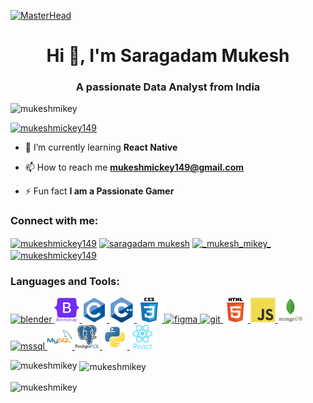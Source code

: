 
[![MasterHead](https://camo.githubusercontent.com/e52f791ef052d4de3431b34e208165107743ddc19bcdabe1cdb1d8db6baa627d/68747470733a2f2f6d656469612e74656e6f722e636f6d2f43786862663230455f456f41414141432f62616e6e65722e676966)](https://mukeshmikey.io)
<h1 align="center">Hi 👋, I'm Saragadam Mukesh</h1>
<h3 align="center">A passionate Data Analyst from India</h3>

<p align="left"> <img src="https://komarev.com/ghpvc/?username=mukeshmikey&label=Profile%20views&color=0e75b6&style=flat" alt="mukeshmikey" /> </p>

<p align="left"> <a href="https://twitter.com/mukeshmickey149" target="blank"><img src="https://img.shields.io/twitter/follow/mukeshmickey149?logo=twitter&style=for-the-badge" alt="mukeshmickey149" /></a> </p>

- 🌱 I’m currently learning **React Native**

- 📫 How to reach me **mukeshmickey149@gmail.com**

- ⚡ Fun fact **I am a Passionate Gamer**

<h3 align="left">Connect with me:</h3>
<p align="left">
<a href="https://twitter.com/mukeshmickey149" target="blank"><img align="center" src="https://raw.githubusercontent.com/rahuldkjain/github-profile-readme-generator/master/src/images/icons/Social/twitter.svg" alt="mukeshmickey149" height="30" width="40" /></a>
<a href="https://www.linkedin.com/in/mukesh149/" target="blank"><img align="center" src="https://raw.githubusercontent.com/rahuldkjain/github-profile-readme-generator/master/src/images/icons/Social/linked-in-alt.svg" alt="saragadam mukesh" height="30" width="40" /></a>
<a href="https://instagram.com/_mukesh_mikey_" target="blank"><img align="center" src="https://raw.githubusercontent.com/rahuldkjain/github-profile-readme-generator/master/src/images/icons/Social/instagram.svg" alt="_mukesh_mikey_" height="30" width="40" /></a>
<a href="https://www.leetcode.com/mukeshmickey149" target="blank"><img align="center" src="https://raw.githubusercontent.com/rahuldkjain/github-profile-readme-generator/master/src/images/icons/Social/leet-code.svg" alt="mukeshmickey149" height="30" width="40" /></a>
</p>

<h3 align="left">Languages and Tools:</h3>
<p align="left"> <a href="https://www.blender.org/" target="_blank" rel="noreferrer"> <img src="https://download.blender.org/branding/community/blender_community_badge_white.svg" alt="blender" width="40" height="40"/> </a> <a href="https://getbootstrap.com" target="_blank" rel="noreferrer"> <img src="https://raw.githubusercontent.com/devicons/devicon/master/icons/bootstrap/bootstrap-plain-wordmark.svg" alt="bootstrap" width="40" height="40"/> </a> <a href="https://www.cprogramming.com/" target="_blank" rel="noreferrer"> <img src="https://raw.githubusercontent.com/devicons/devicon/master/icons/c/c-original.svg" alt="c" width="40" height="40"/> </a> <a href="https://www.w3schools.com/cpp/" target="_blank" rel="noreferrer"> <img src="https://raw.githubusercontent.com/devicons/devicon/master/icons/cplusplus/cplusplus-original.svg" alt="cplusplus" width="40" height="40"/> </a> <a href="https://www.w3schools.com/css/" target="_blank" rel="noreferrer"> <img src="https://raw.githubusercontent.com/devicons/devicon/master/icons/css3/css3-original-wordmark.svg" alt="css3" width="40" height="40"/> </a> <a href="https://www.figma.com/" target="_blank" rel="noreferrer"> <img src="https://www.vectorlogo.zone/logos/figma/figma-icon.svg" alt="figma" width="40" height="40"/> </a> <a href="https://git-scm.com/" target="_blank" rel="noreferrer"> <img src="https://www.vectorlogo.zone/logos/git-scm/git-scm-icon.svg" alt="git" width="40" height="40"/> </a> <a href="https://www.w3.org/html/" target="_blank" rel="noreferrer"> <img src="https://raw.githubusercontent.com/devicons/devicon/master/icons/html5/html5-original-wordmark.svg" alt="html5" width="40" height="40"/> </a> <a href="https://developer.mozilla.org/en-US/docs/Web/JavaScript" target="_blank" rel="noreferrer"> <img src="https://raw.githubusercontent.com/devicons/devicon/master/icons/javascript/javascript-original.svg" alt="javascript" width="40" height="40"/> </a> <a href="https://www.mongodb.com/" target="_blank" rel="noreferrer"> <img src="https://raw.githubusercontent.com/devicons/devicon/master/icons/mongodb/mongodb-original-wordmark.svg" alt="mongodb" width="40" height="40"/> </a> <a href="https://www.microsoft.com/en-us/sql-server" target="_blank" rel="noreferrer"> <img src="https://www.svgrepo.com/show/303229/microsoft-sql-server-logo.svg" alt="mssql" width="40" height="40"/> </a> <a href="https://www.mysql.com/" target="_blank" rel="noreferrer"> <img src="https://raw.githubusercontent.com/devicons/devicon/master/icons/mysql/mysql-original-wordmark.svg" alt="mysql" width="40" height="40"/> </a> <a href="https://www.postgresql.org" target="_blank" rel="noreferrer"> <img src="https://raw.githubusercontent.com/devicons/devicon/master/icons/postgresql/postgresql-original-wordmark.svg" alt="postgresql" width="40" height="40"/> </a> <a href="https://www.python.org" target="_blank" rel="noreferrer"> <img src="https://raw.githubusercontent.com/devicons/devicon/master/icons/python/python-original.svg" alt="python" width="40" height="40"/> </a> <a href="https://reactjs.org/" target="_blank" rel="noreferrer"> <img src="https://raw.githubusercontent.com/devicons/devicon/master/icons/react/react-original-wordmark.svg" alt="react" width="40" height="40"/> </a> </p>

<p><img align="left" src="https://github-readme-stats.vercel.app/api/top-langs?username=mukeshmikey&show_icons=true&locale=en&layout=compact" alt="mukeshmikey" /></p>

<p>&nbsp;<img align="center" src="https://github-readme-stats.vercel.app/api?username=mukeshmikey&show_icons=true&locale=en" alt="mukeshmikey" /></p>

<p><img align="center" src="https://github-readme-streak-stats.herokuapp.com/?user=mukeshmikey&" alt="mukeshmikey" /></p>
